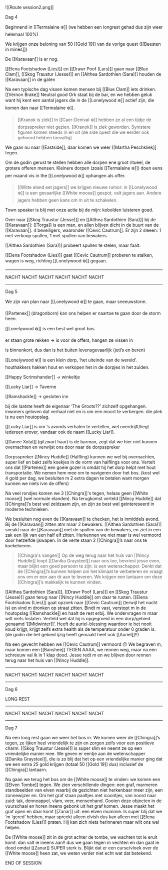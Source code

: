 ![[Route session2.png]]

Dag 4

Beginnend in [[Termalaine ❄️]] (we hebben een longrest gehad dus zijn weer helemaal 100%)

We krijgen onze beloning van 50 [[Gold 19]] van de vorige quest ([[Beesten in mines]])

De [[Karavaan]] is er nog.

[[Elena Footshadow (Lies)]] en [[Drawr Poof (Lars)]] gaan naar [[Blue Clam]], [[Skog Traustur (Jesse)]] en [[Althea Sardothien (Sara)]] houden de [[Karavaan]] in de gaten



Na een typische dag vissen komen mensen bij [[Blue Clam]] iets drinken. [[Vernon Brake]] Neutral good Ork staat bij de bar, en we hebben geluk want hij kent een aantal jagers die in de [[Lonelywood ❄️]] actief zijn, die komen dan naar [[Termalaine ❄️]].



> [[Kranok is ziek]]
> In [[Caer-Denival ❄️]] hebben ze al een tijdje de dorpsspreker niet gezien. [[Kranok]] is ziek geworden. Synistere figuren komen steeds in en uit (de side quest die we eerder ook gehoord hebben toevallig)


We gaan nu naar [[Eastside]], daar komen we weer [[Martha Peschkliek]] tegen.

Om de godin gerust te stellen hebben alle dorpen ene groot ritueel, de grotere offeren mensen. Kleinere dorpen (zoals [[Termalaine ❄️]]) doen eens per maand vis in the [[Lonelywood ❄️]] ophangen als offer.



> [[Witte eland eet jagers]]
> we krijgen nieuwe rumor: in [[Lonelywood ❄️]] is een gevaarlijke [[White moose]] gespot, valt jagers aan. Andere jagers hebben geen kans om m uit te schakelen.


Town speaker is blij met onze actie bij de mijn: kobolden luisteren goed.



Over naar [[Skog Traustur (Jesse)]] en [[Althea Sardothien (Sara)]] bij de [[Karavaan]]: [[Torga]] is een man, en allen blijven dicht in de buurt van de [[Karavaan]]. 4 beveiligers, waaronder [[Cevic Cautrum]]. Er zijn 2 sleeen: 1 met verkoop spullen, 1 met spullen van bewakers.



[[Althea Sardothien (Sara)]] probeert spullen te stelen, maar faalt.



[[Elena Footshadow (Lies)]] gaat [[Cevic Cautrum]] proberen te stalken, wagen is weg, richting [[Lonelywood ❄️]] gegaan.


---
NACHT NACHT NACHT NACHT NACHT NACHT

---

Dag 5

We zijn van plan naar [[Lonelywood ❄️]] te gaan, maar sneeuwstorm.

[[Partenex]] (dragonborn) kan ons helpen er naartoe te gaan door de storm heen.



[[Lonelywood ❄️]] is een best wel groot bos

er staan grote rekken → is voor de offers, hangen ze vissen in

is binnenkort, dus dan is het buiten levensgevaarlijk (jeti’s en beren)



[[Lonelywood ❄️]] is een klein dorp, ‘het uiteinde van de wereld’. houthakkers hakken hout en verkopen het in de dorpjes in het zuiden.

[[Happy Scrimshander]] → winkeltje

[[Lucky Liar]] → Taverne

[[Ramshackle]] → gesloten inn

bij die laatste heeft de eigenaar ‘The Groots??’ zichzelf opgehangen. inwoners geloven dat verhaal niet en is om een moort te verbergen. die plek is nu een houtopslag.



[[Lucky Liar]] is om ‘s avonds verhalen te vertellen, wel overdrijft/liegt iedereen erover, vandaar ook de naam [[Lucky Liar]].

[[Danee Xotal]] (gitzwart haar) is de barman, zegt dat we hier niet kunnen overnachten en verwijst ons door naar de dorpsspreker



Dorpsspreker [[Nincy Huddle]] (Halfling) kunnen we wel bij overnachten, super lief en bakt zelfs koekjes in de vorm van halflings voor ons. Vertelt ons dat [[Partenex]] een goeie gozer is omdat hij het dorp helpt met hout transportatie. We nemen hem mee om te navigeren door het bos. (kost wel 4 gold per dag, we besluiten m 2 extra dagen te betalen want morgen kunnen we niets ivm de offers)



Na veel rondjes komen we 3 [[Chingra]]'s tegen, helaas geen [[White moose]] (wel normale elanden). Na terugkomst verteld [[Nincy Huddle]] dat [[Chingra]]’s best wel zeldzaam zijn, en zijn ze best wel geintereseerd in moderne technieken.



We besluiten nog even de [[Karavaan]] te checken, het is inmiddels avond. Bij de [[Karavaan]] zitten atm maar 2 bewakers. [[Althea Sardothien (Sara)]] sneakt naar de [[Karavaan]] met de spullen van de bewakers, en ziet in een zak een lijk van een half elf zitten. Herkennen we niet maar is wel vermoord door hetzelfde ijswapen. In de verte staan 2 [[Chingra]]’s naar ons te koekeloeren.



> [[Chingra's vangen]]
> Op de weg terug naar het huis van [[Nincy Huddle]] loopt [[Danika Graysteel]] naar ons toe, bevriest jesse even, maar blijkt een goed persoon te zijn: is een wetenschapper. Denkt dat de [[Chingra]]’s kunnen helpen om het klimaat te verbeteren en vraagt ons om er een aan dr aan te leveren. We krijgen een lantaarn om deze [[Chingra]]’s makkelijk te kunnen vinden.


[[Althea Sardothien (Sara)]], [[Drawr Poof (Lars)]] en [[Skog Traustur (Jesse)]] gaan terug naar [[Nincy Huddle]] om daar te rusten. [[Elena Footshadow (Lies)]] gaat opzoek naar [[Cevic Cautrum]] (terwijl het nacht is) en vind m dronken op straat zitten. Bindt m vast, verstopt m in de houtopslag [[Ramshackle]] en haalt de rest erbij. We ondervragen m maar wilt niets loslaten. Verteld wel dat hij is opgegroeid in een dorp/gebied genaamd ‘[[Midwinter]]’. Heeft de auriel-blessing waardoor ie het nooit koud krijgt, krijgt zelfs extra health als de temperatuur onder 0 graden is. (de godin die het gebied ijzig heeft gemaakt heet ook [[Auriel]]!!)



Na een gevecht hebben we [[Cevic Cautrum]] vermoord ☹️ We begraven m, maar komen een [[Banshee]] TEGEN AAAA, we rennen weg, maar na een schreeuw val ik in 1 klap dood. Jesse redt m en we blijven door rennen terug naar het huis van [[Nincy Huddle]].

---
NACHT NACHT NACHT NACHT NACHT NACHT

---
Dag 6

LONG REST

---
NACHT NACHT NACHT NACHT NACHT NACHT

---
Dag 7

Na een long rest gaan we weer het bos in. We komen weer de [[Chingra]]’s tegen, ze lijken heel vriendelijk te zijn en zorgen zelfs voor een positieve charm. [[Skog Traustur (Jesse)]] is super slim en neemt ze op een vriendelijke manier mee. We geven er eentje aan de wetenschapper [[Danika Graysteel]], die is zo blij dat het op een vriendelijke manier ging dat we een extra 25 gold krijgen (totaal 50 [[Gold 19]] dus) inclusief de [[Chingra]] lantaarn.



Nu gaan we terug het bos om de [[White moose]] te vinden: we komen een [[Elven Tombe]] tegen. We zien verschillende dingen: een graf, marmeren standbeelden van elven waarbij de gezichten niet herkenbaar meer zijn, een zonnewijzer en. Om het graf staan paaltjes met icoontjes, van noord naar zuid: tak, denneappel, vlam, veer, mensenhand. Gooien deze objecten in de vuurschaal en horen ineens gebonk uit het graf komen. Jesse maakt het graf open en daar komt [[Zanar]] uit: een elven mummie. Is super blij dat we ‘m ‘gered’ hebben, maar spreekt alleen elvish dus kan alleen met [[Elena Footshadow (Lies)]] praten. Hij kan zich niets herinneren maar wilt ons wel helpen.



De [[White moose]] zit in de grot achter de tombe, we wachten tot ie eruit komt: dan valt ie ineens aan!! dus we gaan tegen m vechten en dan gaat ie dood omdat [[Zanar]] SUPER sterk is. Blijkt dat er een curse/vloek over de [[White moose]] heen zat, we weten verder niet echt wat dat betekend.



END OF SESSION